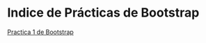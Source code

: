 # Indice de Prácticas de Bootstrap
<a href="https://github.com/lala02/lala02.github.io/blob/master/Practicas%20Bootstrap/Practica1.html">Practica 1 de Bootstrap</a>
